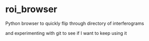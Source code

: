 roi_browser
===========

Python browser to quickly flip through directory of interferograms


and experimenting with git to see if I want to keep using it
